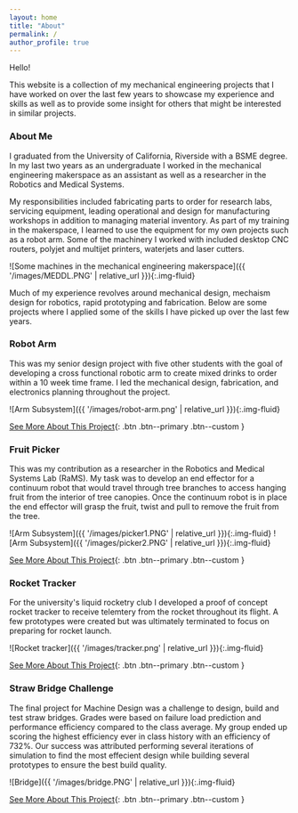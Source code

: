 ```yaml
---
layout: home
title: "About"
permalink: /
author_profile: true
---
```


Hello!

This website is a collection of my mechanical engineering projects that I have worked on over the last few years to showcase my experience and skills as well as to provide some insight for others that might be interested in similar projects. 

### About Me

I graduated from the University of California, Riverside with a BSME degree. In my last two years as an undergraduate I worked in the mechanical engineering makerspace as an assistant as well as a researcher in the Robotics and Medical Systems. 

My responsibilities included fabricating parts to order for research labs, servicing equipment, leading operational and design for manufacturing workshops in addition to managing material inventory. As part of my training in the makerspace, I learned to use the equipment for my own projects such as a robot arm. Some of the machinery I worked with included desktop CNC routers, polyjet and multijet printers, waterjets and laser cutters. 

![Some machines in the mechanical engineering makerspace]({{ '/images/MEDDL.PNG' | relative_url }}){:.img-fluid}

Much of my experience revolves around mechanical design, mechaism design for robotics, rapid prototyping and fabrication. Below are some projects where I applied some of the skills I have picked up over the last few years. 

### Robot Arm

This was my senior design project with five other students with the goal of developing a cross functional robotic arm to create mixed drinks to order within a 10 week time frame. I led the mechanical design,  fabrication, and electronics planning throughout the project.

![Arm Subsystem]({{ '/images/robot-arm.png' | relative_url }}){:.img-fluid}

[See More About This Project](https://mangohead12.github.io/PatrickFPortfolio/projects/robot_arm/){: .btn .btn--primary .btn--custom }

### Fruit Picker

This was my contribution as a researcher in the Robotics and Medical Systems Lab (RaMS). My task was to develop an end effector for a continuum robot that would travel through tree branches to access hanging fruit from the interior of tree canopies. Once the continuum robot is in place the end effector will grasp the fruit, twist and pull to remove the fruit from the tree. 

![Arm Subsystem]({{ '/images/picker1.PNG' | relative_url }}){:.img-fluid}
![Arm Subsystem]({{ '/images/picker2.PNG' | relative_url }}){:.img-fluid}

[See More About This Project](https://mangohead12.github.io/PatrickFPortfolio/projects/end_effector/){: .btn .btn--primary .btn--custom }

### Rocket Tracker

For the university's liquid rocketry club I developed a proof of concept rocket tracker to receive telemtery from the rocket throughout its flight. A few prototypes were created but was ultimately terminated to focus on preparing for rocket launch. 


![Rocket tracker]({{ '/images/tracker.png' | relative_url }}){:.img-fluid}

[See More About This Project](https://mangohead12.github.io/PatrickFPortfolio/projects/rocket_tracker/){: .btn .btn--primary .btn--custom }

### Straw Bridge Challenge

The final project for Machine Design was a challenge to design, build and test straw bridges. Grades were based on failure load prediction and performance efficiency compared to the class average. My group ended up scoring the highest efficiency ever in class history with an efficiency of 732%. Our success was attributed performing several iterations of simulation to find the most effecient design while building several prototypes to ensure the best build quality.


![Bridge]({{ '/images/bridge.PNG' | relative_url }}){:.img-fluid}

[See More About This Project](https://mangohead12.github.io/PatrickFPortfolio/projects/bridge/){: .btn .btn--primary .btn--custom }

